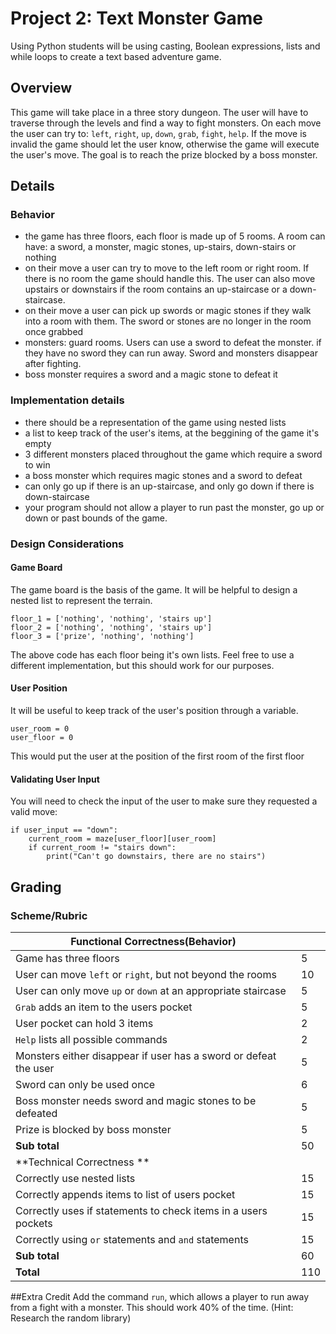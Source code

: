 # Project 2: Text Monster Game

Using Python students will be using casting, Boolean expressions, lists and while loops to create a text based adventure game.

## Overview
This game will take place in a three story dungeon. The user will have to traverse through the levels and find a way to fight monsters. On each move the user can try to: `left`, `right`, `up`, `down`, `grab`, `fight`, `help`. If the move is invalid the game should let the user know, otherwise the game will execute the user's move. The goal is to reach the prize blocked by a boss monster. 

## Details 
### Behavior 
* the game has three floors, each floor is made up of 5 rooms. A room can have: a sword, a monster, magic stones, up-stairs, down-stairs or nothing
* on their move a user can try to move to the left room or right room. If there is no room the game should handle this. The user can also move upstairs or downstairs if the room contains an up-staircase or a down-staircase. 
* on their move a user can pick up swords or magic stones if they walk into a room with them. The sword or stones are no longer in the room once grabbed
* monsters: guard rooms. Users can use a sword to defeat the monster. if they have no sword they can run away. Sword and monsters disappear after fighting. 
* boss monster requires a sword and a magic stone to defeat it
### Implementation details 
* there should be a representation of the game using nested lists
* a list to keep track of the user's items, at the beggining of the game it's empty 
* 3 different monsters placed throughout the game which require a sword to win
* a boss monster which requires magic stones and a sword to defeat
* can only go up if there is an up-staircase, and only go down if there is down-staircase
* your program should not allow a player to run past the monster, go up or down or past bounds of the game. 

### Design Considerations
#### Game Board
The game board is the basis of the game. It will be helpful to design a nested list to represent the terrain. 
``` 
floor_1 = ['nothing', 'nothing', 'stairs up']
floor_2 = ['nothing', 'nothing', 'stairs up']
floor_3 = ['prize', 'nothing', 'nothing']
```
The above code has each floor being it's own lists. Feel free to use a different implementation, but this should work for our purposes. 

#### User Position
It will be useful to keep track of the user's position through a variable. 
``` 
user_room = 0
user_floor = 0 
``` 
This would put the user at the position of the first room of the first floor
#### Validating User Input
You will need to check the input of the user to make sure they requested a valid move: 
```
if user_input == "down":
    current_room = maze[user_floor][user_room]
    if current_room != "stairs down": 
        print("Can't go downstairs, there are no stairs")
```

## Grading 
### Scheme/Rubric
| Functional Correctness(Behavior)                                |     |
| --------------------------------------------------------------- |-----|
| Game has three floors                                           | 5   |
| User can move `left` or `right`, but not beyond the rooms       | 10  |
| User can only move `up` or `down` at an appropriate staircase   | 5   |
| `Grab` adds an item to the users pocket                         | 5   |
|  User pocket can hold 3 items                                   | 2   |
| `Help` lists all possible commands                              | 2   |
| Monsters either disappear if user has a sword or defeat the user| 5   |
| Sword can only be used once                                     | 6   | 
| Boss monster needs sword and magic stones to be defeated        | 5   |
| Prize is blocked by boss monster                                | 5   |
| **Sub total**                                                   | 50  |
| **Technical Correctness   **                                    |     |
| Correctly use nested lists                                      | 15  |
| Correctly appends items to list of users pocket                 | 15  |
| Correctly uses if statements to check items in a users pockets  | 15  |
| Correctly using `or` statements and `and` statements            | 15  |
| **Sub total**                                                   | 60  |
| **Total**                                                       | 110 |

##Extra Credit
Add the command `run`, which allows a player to run away from a fight with a monster. This should work 40% of the time. (Hint: Research the random library)
